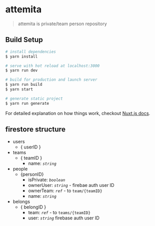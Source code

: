 # attemita

> attemita is private/team person repository

## Build Setup

``` bash
# install dependencies
$ yarn install

# serve with hot reload at localhost:3000
$ yarn run dev

# build for production and launch server
$ yarn run build
$ yarn start

# generate static project
$ yarn run generate
```

For detailed explanation on how things work, checkout [Nuxt.js docs](https://nuxtjs.org).


## firestore structure

- users
  - { userID }
- teams
  - { teamID } 
    - name: *`string`*
- people
  - {personID}
    - isPrivate: *`boolean`*
    - ownerUser: *`string`* - firebae auth user ID
    - ownerTeam: *`ref`* - to `team/{teamID}`
    - name: *`string`*
- belongs
  - { belongID }
    - team: *`ref`* - to `teams/{teamID}`
    - user: *`string`* firebase auth user ID
